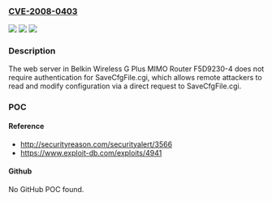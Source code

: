### [CVE-2008-0403](https://cve.mitre.org/cgi-bin/cvename.cgi?name=CVE-2008-0403)
![](https://img.shields.io/static/v1?label=Product&message=n%2Fa&color=blue)
![](https://img.shields.io/static/v1?label=Version&message=n%2Fa&color=blue)
![](https://img.shields.io/static/v1?label=Vulnerability&message=n%2Fa&color=brighgreen)

### Description

The web server in Belkin Wireless G Plus MIMO Router F5D9230-4 does not require authentication for SaveCfgFile.cgi, which allows remote attackers to read and modify configuration via a direct request to SaveCfgFile.cgi.

### POC

#### Reference
- http://securityreason.com/securityalert/3566
- https://www.exploit-db.com/exploits/4941

#### Github
No GitHub POC found.

